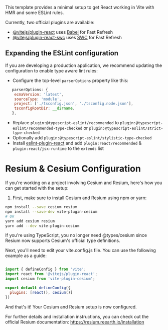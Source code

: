 
This template provides a minimal setup to get React working in Vite with HMR and some ESLint rules.

Currently, two official plugins are available:

- [@vitejs/plugin-react](https://github.com/vitejs/vite-plugin-react/blob/main/packages/plugin-react/README.md) uses [Babel](https://babeljs.io/) for Fast Refresh
- [@vitejs/plugin-react-swc](https://github.com/vitejs/vite-plugin-react-swc) uses [SWC](https://swc.rs/) for Fast Refresh

## Expanding the ESLint configuration

If you are developing a production application, we recommend updating the configuration to enable type aware lint rules:

- Configure the top-level `parserOptions` property like this:

```js
   parserOptions: {
    ecmaVersion: 'latest',
    sourceType: 'module',
    project: ['./tsconfig.json', './tsconfig.node.json'],
    tsconfigRootDir: __dirname,
   },
```

- Replace `plugin:@typescript-eslint/recommended` to `plugin:@typescript-eslint/recommended-type-checked` or `plugin:@typescript-eslint/strict-type-checked`
- Optionally add `plugin:@typescript-eslint/stylistic-type-checked`
- Install [eslint-plugin-react](https://github.com/jsx-eslint/eslint-plugin-react) and add `plugin:react/recommended` & `plugin:react/jsx-runtime` to the `extends` list

# Resium & Cesium Configuration

If you're working on a project involving Cesium and Resium, here's how you can get started with the setup:

1. First, make sure to install Cesium and Resium using npm or yarn:

```bash
npm install --save cesium resium
npm install --save-dev vite-plugin-cesium
# OR
yarn add cesium resium
yarn add --dev vite-plugin-cesium
```

If you're using TypeScript, you no longer need @types/cesium since Resium now supports Cesium's official type definitions.

Next, you'll need to edit your vite.config.js file. You can use the following example as a guide:
```js

import { defineConfig } from 'vite';
import react from '@vitejs/plugin-react';
import cesium from 'vite-plugin-cesium';

export default defineConfig({
  plugins: [react(), cesium()]
})
```

And that's it! Your Cesium and Resium setup is now configured.

For further details and installation instructions, you can check out the official Resium documentation: https://resium.reearth.io/installation
